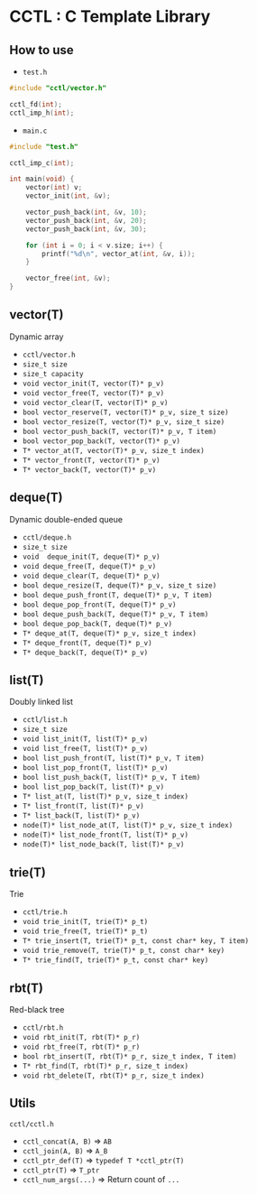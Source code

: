 # CCTL : C Template Library

## How to use
* `test.h`
```c
#include "cctl/vector.h"

cctl_fd(int);
cctl_imp_h(int);
```

* `main.c`
```c
#include "test.h"

cctl_imp_c(int);

int main(void) {
	vector(int) v;
	vector_init(int, &v);

	vector_push_back(int, &v, 10);
	vector_push_back(int, &v, 20);
	vector_push_back(int, &v, 30);

	for (int i = 0; i < v.size; i++) {
		printf("%d\n", vector_at(int, &v, i));
	}

	vector_free(int, &v);
}
```

## vector(T)
Dynamic array
* `cctl/vector.h`
* `size_t size`
* `size_t capacity`
* `void vector_init(T, vector(T)* p_v)`
* `void vector_free(T, vector(T)* p_v)`
* `void vector_clear(T, vector(T)* p_v)`
* `bool vector_reserve(T, vector(T)* p_v, size_t size)`
* `bool vector_resize(T, vector(T)* p_v, size_t size)`
* `bool vector_push_back(T, vector(T)* p_v, T item)`
* `bool vector_pop_back(T, vector(T)* p_v)`
* `T* vector_at(T, vector(T)* p_v, size_t index)`
* `T* vector_front(T, vector(T)* p_v)`
* `T* vector_back(T, vector(T)* p_v)`

## deque(T)
Dynamic double-ended queue
* `cctl/deque.h`
* `size_t size`
* `void  deque_init(T, deque(T)* p_v)`
* `void deque_free(T, deque(T)* p_v)`
* `void deque_clear(T, deque(T)* p_v)`
* `bool deque_resize(T, deque(T)* p_v, size_t size)`
* `bool deque_push_front(T, deque(T)* p_v, T item)`
* `bool deque_pop_front(T, deque(T)* p_v)`
* `bool deque_push_back(T, deque(T)* p_v, T item)`
* `bool deque_pop_back(T, deque(T)* p_v)`
* `T* deque_at(T, deque(T)* p_v, size_t index)`
* `T* deque_front(T, deque(T)* p_v)`
* `T* deque_back(T, deque(T)* p_v)`

## list(T)
Doubly linked list
* `cctl/list.h`
* `size_t size`
* `void list_init(T, list(T)* p_v)`
* `void list_free(T, list(T)* p_v)`
* `bool list_push_front(T, list(T)* p_v, T item)`
* `bool list_pop_front(T, list(T)* p_v)`
* `bool list_push_back(T, list(T)* p_v, T item)`
* `bool list_pop_back(T, list(T)* p_v)`
* `T* list_at(T, list(T)* p_v, size_t index)`
* `T* list_front(T, list(T)* p_v)`
* `T* list_back(T, list(T)* p_v)`
* `node(T)* list_node_at(T, list(T)* p_v, size_t index)`
* `node(T)* list_node_front(T, list(T)* p_v)`
* `node(T)* list_node_back(T, list(T)* p_v)`

## trie(T)
Trie
* `cctl/trie.h`
* `void trie_init(T, trie(T)* p_t)`
* `void trie_free(T, trie(T)* p_t)`
* `T* trie_insert(T, trie(T)* p_t, const char* key, T item)`
* `void trie_remove(T, trie(T)* p_t, const char* key)`
* `T* trie_find(T, trie(T)* p_t, const char* key)`

## rbt(T)
Red-black tree
* `cctl/rbt.h`
* `void rbt_init(T, rbt(T)* p_r)`
* `void rbt_free(T, rbt(T)* p_r)`
* `bool rbt_insert(T, rbt(T)* p_r, size_t index, T item)`
* `T* rbt_find(T, rbt(T)* p_r, size_t index)`
* `void rbt_delete(T, rbt(T)* p_r, size_t index)`

## Utils
`cctl/cctl.h`
* `cctl_concat(A, B)` => `AB`
* `cctl_join(A, B)` => `A_B`
* `cctl_ptr_def(T)` => `typedef T *cctl_ptr(T)`
* `cctl_ptr(T)` => `T_ptr`
* `cctl_num_args(...)` => Return count of `...`